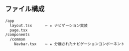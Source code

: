 ## ファイル構成

```bash
/app
  layout.tsx      ← ★ ナビゲーション実装
  page.tsx
/components
  /common
    Navbar.tsx    ← ★ 分離されたナビゲーションコンポーネント
```
